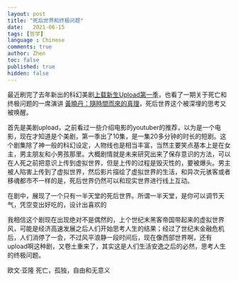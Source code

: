 ```yaml
---
layout: post
title: "死后世界和终极问题"
date:   2021-06-15
tags: [哲学]
language : Chinese
comments: true
author: Zhen
toc: false
published: true
hidden: false
---
```

最近刷完了去年新出的科幻美剧[上载新生Upload第一季](https://movie.douban.com/subject/27622782/)，也看了一期关于死亡和终极问题的一席演讲 [黃曉丹：隨時間而來的真理](https://www.youtube.com/watch?v=M9Rnyr86-rI)，死后世界这个被深埋的思考又被唤醒。

首先是美剧upload，之前看过一些介绍电影的youtuber的推荐，以为是一个电影，现在才知道是个美剧，第一季出了10集，是一集20多分钟的时长的短剧。这个剧集除了神一般的科幻设定，人物线也是相当丰富，当然主要笑点基本上是在女主，男主朋友和小男孩那里。大概剧情就是未来研究出来了保存意识的方法，可以在人死之前把意识上传到虚拟世界，但是上传的过程是毁灭性的，要被爆头。男主被人陷害上传到了虚拟世界，然后影片描绘了虚拟世界的生活，和异次元骇客或者移魂都市不一样的是，死后世界仍然可以和现实世界进行线上互动。

在剧中，展现了一个只有一半天堂的死后世界。所谓一半天堂，是你可以调节天气，凭空变出好吃的，设计出喜欢的

我相信这个剧现在出现绝对不是偶然的，上个世纪末黑客帝国带起来的虚拟世界风，可能是经济高速发展之后人们开始思考人生的结果；经过了世纪末金融危机后，人们消停了一会，不过风平浪静一段时间后，现在像西部世界啊，还有upload啊这种剧，又卷土重来了，其实这是人们生活安逸之后的必然，思考人生的终极问题。

 
 欧文·亚隆
死亡，孤独，自由和无意义



<!--stackedit_data:
eyJoaXN0b3J5IjpbMjE1NDU1NTcwLDQ5NzkwNDQyOCwtNTczOT
MxODU4XX0=
-->